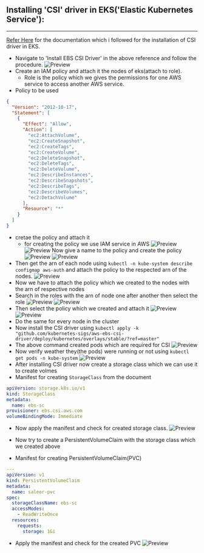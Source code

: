 ## Installing 'CSI' driver in EKS('Elastic Kubernetes Service'):
----------------------------------------------------------------
[Refer Here](https://www.stacksimplify.com/aws-eks/kubernetes-storage/install-aws-ebs-csi-driver-on-aws-eks-for-persistent-storage/) for the documentation which i followed for the installation of CSI driver in EKS.

* Navigate to 'Install EBS CSI Driver' in the above reference and follow the procedure.
![Preview](./Images/csi-driver1.png)
* Create an IAM policy and attach it the nodes of eks(attach to role).
    * Role is the policy which we gives the permissions for one AWS service to access another AWS service.
* Policy to be used
```json
{
  "Version": "2012-10-17",
  "Statement": [
    {
      "Effect": "Allow",
      "Action": [
        "ec2:AttachVolume",
        "ec2:CreateSnapshot",
        "ec2:CreateTags",
        "ec2:CreateVolume",
        "ec2:DeleteSnapshot",
        "ec2:DeleteTags",
        "ec2:DeleteVolume",
        "ec2:DescribeInstances",
        "ec2:DescribeSnapshots",
        "ec2:DescribeTags",
        "ec2:DescribeVolumes",
        "ec2:DetachVolume"
      ],
      "Resource": "*"
    }
  ]
}
```  
* cretae the policy and attach it
   * for creating the policy we use IAM service in AWS
![Preview](./Images/csi-driver2.png)
![Preview](./Images/csi-driver3.png)
Now give a name to the policy and create the policy
![Preview](./Images/csi-driver4.png)
![Preview](./Images/csi-driver5.png)
* Then get the arn of each node using `kubectl -n kube-system describe configmap aws-auth` and attach the policy to the respected arn of the nodes.
![Preview](./Images/csi-driver6.png)
* Now we have to attach the policy which we created to the nodes with the arn of respective nodes
* Search in the roles with the arn of node one after another then select the role 
![Preview](./Images/csi-driver7.png)
![Preview](./Images/csi-driver8.png)
* Then select the policy which we created and attach it
![Preview](./Images/csi-driver9.png)
![Preview](./Images/csi-driver10.png)
* Do the same for every node in the cluster
* Now install the CSI driver using
`kubectl apply -k "github.com/kubernetes-sigs/aws-ebs-csi-driver/deploy/kubernetes/overlays/stable/?ref=master"`
* The above command created pods which are required for CSI 
![Preview](./Images/csi-driver11.png)
* Now verify weather they(the pods) were running or not using `kubectl get pods -n kube-system`
![Preview](./Images/csi-driver12.png)
* After installing CSI driver now create a storage class which we can use it to create volmes
* Manifest for creating `StorageClass` from the document
```yaml
apiVersion: storage.k8s.io/v1
kind: StorageClass
metadata: 
  name: ebs-sc
provisioner: ebs.csi.aws.com
volumeBindingMode: Immediate 
```
* Now apply the manifest and check for created storage class.
![Preview](./Images/csi-driver13.png)

* Now try to create a PersistentVolumeClaim with the storage class which we created above
* Manifest for creating PersistentVolumeClaim(PVC)
```yaml
---
apiVersion: v1
kind: PersistentVolumeClaim
metadata:
  name: saleor-pvc
spec:
  storageClassName: ebs-sc
  accessModes:
    - ReadWriteOnce
  resources:   
    requests:
      storage: 1Gi
```
* Apply the manifest and check for the created PVC
![Preview](./Images/csi-driver14.png)

